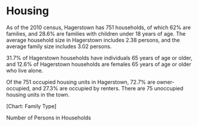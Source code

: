 # Housing

As of the 2010 census, Hagerstown has 751 households, of which 62% are families, and 28.6% are families with children under 18 years of age. The average household size in Hagerstown includes 2.38 persons, and the average family size includes 3.02 persons.  

31.7% of Hagerstown households have individuals 65 years of age or older, and 12.6% of Hagerstown households are females 65 years of age or older who live alone. 

Of the 751 occupied housing units in Hagerstown, 72.7% are owner-occupied, and 27.3% are occupied by renters.  There are 75 unoccupied housing units in the town. 

[Chart: Family Type]

<div class="ph ph-chart">Number of Persons in Households</div>
